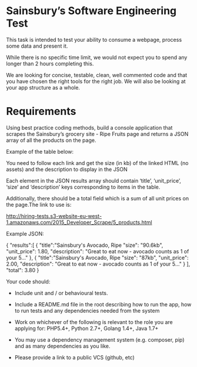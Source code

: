 # Sainsbury’s Software Engineering Test
This task is intended to test your ability to consume a webpage, process some data
and present it.

While there is no specific time limit, we would not expect you to spend any longer
than 2 hours completing this.

We are looking for concise, testable, clean, well commented code and that you have
chosen the right tools for the right job. We will also be looking at your app structure
as a whole.

# Requirements

Using best practice coding methods, build a console application that scrapes the
Sainsbury’s grocery site - Ripe Fruits page and returns a JSON array of all the
products on the page.

Example of the table below:

You need to follow each link and get the size (in kb) of the linked HTML (no assets)
and the description to display in the JSON

Each element in the JSON results array should contain ‘title’, ‘unit_price’, ‘size’ and
‘description’ keys corresponding to items in the table.

Additionally, there should be a total field which is a sum of all unit prices on the page.The link to use is:

http://hiring-tests.s3-website-eu-west-1.amazonaws.com/2015_Developer_Scrape/5_products.html

Example JSON:

{
"results":[
{
"title":"Sainsbury's Avocado, Ripe
"size": "90.6kb",
"unit_price": 1.80,
"description": "Great to eat now -
avocado counts as 1 of your 5..."
},
{
"title":"Sainsbury's Avocado, Ripe
"size": "87kb",
"unit_price": 2.00,
"description": "Great to eat now -
avocado counts as 1 of your 5..."
}
],
"total": 3.80
}

Your code should:

* Include unit and / or behavioural tests.
* Include a README.md file in the root describing how to run the app, how to run tests and any dependencies needed from the system
* Work on whichever of the following is relevant to the role you are applying for: PHP5.4+, Python 2.7+, Golang 1.4+, Java 1.7+
* You may use a dependency management system (e.g. composer, pip) and as many dependencies as you like.

* Please provide a link to a public VCS (github, etc)
